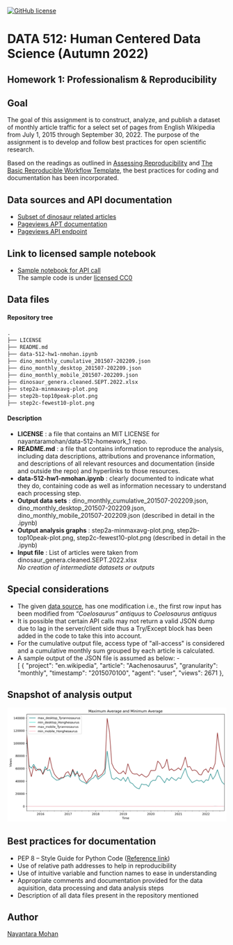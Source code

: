 [![GitHub license](https://img.shields.io/github/license/nayantaramohan/data-512-homework_1)](https://github.com/nayantaramohan/data-512-homework_1/blob/main/LICENSE)
# DATA 512: Human Centered Data Science (Autumn 2022)

## Homework 1: Professionalism & Reproducibility
## Goal
The goal of this assignment is to construct, analyze, and publish a dataset of monthly article traffic for a select set of pages from English Wikipedia from July 1, 2015 through September 30, 2022. The purpose of the assignment is to develop and follow best practices for open scientific research.

Based on the readings as outlined in [Assessing Reproducibility]([https://www.google.com](http://www.practicereproducibleresearch.org/core-chapters/2-assessment.html)) and [The Basic Reproducible Workflow Template](http://www.practicereproducibleresearch.org/core-chapters/3-basic.html), the best practices for coding and documentation has been incorporated.

## Data sources and API documentation
- [Subset of dinosaur related articles](https://docs.google.com/spreadsheets/d/1zfBNKsuWOFVFTOGK8qnTr2DmHkYK4mAACBKk1sHLt_k/edit?usp=sharing)
- [Pageviews APT documentation](https://wikitech.wikimedia.org/wiki/Analytics/AQS/Pageviews)
- [Pageviews API endpoint](https://wikimedia.org/api/rest_v1/#!/Pageviews_data/get_metrics_pageviews_aggregate_project_access_agent_granularity_start_end)

## Link to licensed sample notebook
- [Sample notebook for API call](https://drive.google.com/file/d/1gtFZAjRoOShsqZKuNhiiSn9Ko4ky-CSC/view?usp=sharing)  
The sample code is under [licensed CC0](https://creativecommons.org/share-your-work/public-domain/cc0/)

## Data files

#### Repository tree
```
.
├── LICENSE
├── README.md
├── data-512-hw1-nmohan.ipynb
├── dino_monthly_cumulative_201507-202209.json
├── dino_monthly_desktop_201507-202209.json
├── dino_monthly_mobile_201507-202209.json
├── dinosaur_genera.cleaned.SEPT.2022.xlsx
├── step2a-minmaxavg-plot.png
├── step2b-top10peak-plot.png
├── step2c-fewest10-plot.png
```

#### Description
- **LICENSE** : a file that contains an MIT LICENSE for nayantaramohan/data-512-homework_1 repo.
- **README.md** : a file that contains information to reproduce the analysis, including data descriptions, attributions and provenance information, and descriptions of all relevant resources and documentation (inside and outside the repo) and hyperlinks to those resources.
- **data-512-hw1-nmohan.ipynb** : clearly documented to indicate what they do, containing code as well as information necessary to understand each processing step.
- **Output data sets** : dino_monthly_cumulative_201507-202209.json, dino_monthly_desktop_201507-202209.json, dino_monthly_mobile_201507-202209.json (described in detail in the .ipynb)
- **Output analysis graphs** : step2a-minmaxavg-plot.png, step2b-top10peak-plot.png, step2c-fewest10-plot.png (described in detail in the .ipynb)
- **Input file** : List of articles were taken from dinosaur_genera.cleaned.SEPT.2022.xlsx  
*No creation of intermediate datasets or outputs*

## Special considerations
- The given [data source](https://docs.google.com/spreadsheets/d/1zfBNKsuWOFVFTOGK8qnTr2DmHkYK4mAACBKk1sHLt_k/edit?usp=sharing), has one modification i.e., the first row input has been modified from *“Coelosaurus” antiquus* to *Coelosaurus antiquus*
- It is possible that certain API calls may not return a valid JSON dump due to lag in the server/client side thus a Try/Except block has been added in the code to take this into account.
- For the cumulative output file, access type of "all-access" is considered and a cumulative monthly sum grouped by each article is calculated.
- A sample output of the JSON file is assumed as below: -  
[
    {
        "project": "en.wikipedia",
        "article": "Aachenosaurus",
        "granularity": "monthly",
        "timestamp": "2015070100",
        "agent": "user",
        "views": 2671
    },
    
## Snapshot of analysis output
![Maximum Average and Minimum Average](step2a-minmaxavg-plot.png) 


## Best practices for documentation
- PEP 8 – Style Guide for Python Code ([Reference link](https://peps.python.org/pep-0008/))
- Use of relative path addresses to help in reproducibility
- Use of intuitive variable and function names to ease in understanding
- Appropriate comments and documentation provided for the data aquisition, data processing and data analysis steps
- Description of all data files present in the repository mentioned

## Author
[Nayantara Mohan](https://github.com/nayantaramohan) 

